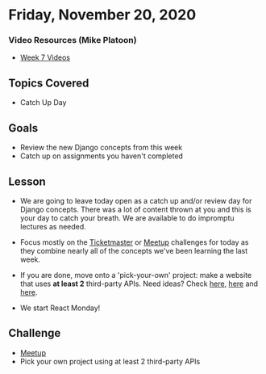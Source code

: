# Friday, November 20, 2020

### Video Resources (Mike Platoon)
- [Week 7 Videos](https://www.youtube.com/watch?v=EsuO9V9IVgQ&list=PLu0CiQ7bzwEQ8rnjEdmNVERsTqITX7ZY_)

## Topics Covered
- Catch Up Day

## Goals
- Review the new Django concepts from this week
- Catch up on assignments you haven't completed

## Lesson

- We are going to leave today open as a catch up and/or review day for Django concepts. There was a lot of content thrown at you and this is your day to catch your breath. We are available to do impromptu lectures as needed.

- Focus mostly on the [Ticketmaster](https://github.com/mikeplatoon/ticketmaster) or [Meetup](https://github.com/mikeplatoon/django-meetup) challenges for today as they combine nearly all of the concepts we've been learning the last week.

- If you are done, move onto a 'pick-your-own' project: make a website that uses **at least 2** third-party APIs. Need ideas? Check [here](https://rapidapi.com/?utm_campaign=easiest-api-to-learn&utm_medium=link&utm_source=quora), [here](https://apilist.fun/) and [here](https://docs.google.com/spreadsheets/d/1G3Mu5WBk28_SYQsmOaYWIn6C4Wk21SOSGKrvnJstN1I/edit#gid=0).

- We start React Monday!

## Challenge
- [Meetup](https://github.com/mikeplatoon/django-meetup)
- Pick your own project using at least 2 third-party APIs
